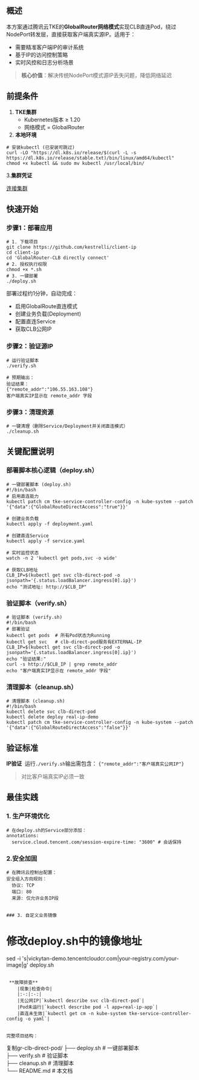 
## 概述

本方案通过腾讯云TKE的**GlobalRouter网络模式**实现CLB直连Pod，绕过NodePort转发层，直接获取客户端真实源IP。适用于：
- 需要精准客户端IP的审计系统
- 基于IP的访问控制策略
- 实时风控和日志分析场景

>​**核心价值**​：解决传统NodePort模式源IP丢失问题，降低网络延迟

## 前提条件

1. ​**TKE集群**​
	- Kubernetes版本 ≥ 1.20
	- 网络模式 = GlobalRouter
2. ​**本地环境**​

```
# 安装kubectl (已安装可跳过)
curl -LO "https://dl.k8s.io/release/$(curl -L -s https://dl.k8s.io/release/stable.txt)/bin/linux/amd64/kubectl"
chmod +x kubectl && sudo mv kubectl /usr/local/bin/
```
3.​**集群凭证**

[连接集群](https://cloud.tencent.com/document/product/457/39814)

## 快速开始

### 步骤1：部署应用

```
# 1. 下载项目
git clone https://github.com/kestrelli/client-ip
cd client-ip
cd 'GlobalRouter-CLB directly connect'
# 2. 授权执行权限
chmod +x *.sh
# 3. 一键部署
./deploy.sh
```

部署过程约1分钟，自动完成：
- 启用GlobalRoute直连模式
- 创建业务负载(Deployment)
- 配置直连Service
- 获取CLB公网IP

### 步骤2：验证源IP

```
# 运行验证脚本
./verify.sh

# 预期输出：
验证结果：
{"remote_addr":"106.55.163.108"} 
客户端真实IP显示在 remote_addr 字段
```

### 步骤3：清理资源
```
# 一键清理（删除Service/Deployment并关闭直连模式）
./cleanup.sh
```

## 关键配置说明

### 部署脚本核心逻辑（deploy.sh）
```
# 一键部署脚本 (deploy.sh)
#!/bin/bash
# 启用直连能力
kubectl patch cm tke-service-controller-config -n kube-system --patch '{"data":{"GlobalRouteDirectAccess":"true"}}'

# 创建业务负载
kubectl apply -f deployment.yaml

# 创建直连Service
kubectl apply -f service.yaml

# 实时监控状态
watch -n 2 'kubectl get pods,svc -o wide'

# 获取CLB地址
CLB_IP=$(kubectl get svc clb-direct-pod -o jsonpath='{.status.loadBalancer.ingress[0].ip}')
echo "测试地址: http://$CLB_IP"
```

### 验证脚本（verify.sh）
```
# 验证脚本 (verify.sh)
#!/bin/bash
# 部署验证
kubectl get pods  # 所有Pod状态为Running
kubectl get svc   # clb-direct-pod服务有EXTERNAL-IP
CLB_IP=$(kubectl get svc clb-direct-pod -o jsonpath='{.status.loadBalancer.ingress[0].ip}')
echo "验证结果:"
curl -s http://$CLB_IP | grep remote_addr
echo "客户端真实IP显示在 remote_addr 字段"
```

### 清理脚本（cleanup.sh）
```
# 清理脚本 (cleanup.sh)
#!/bin/bash
kubectl delete svc clb-direct-pod
kubectl delete deploy real-ip-demo
kubectl patch cm tke-service-controller-config -n kube-system --patch '{"data":{"GlobalRouteDirectAccess":"false"}}'
```

## 验证标准

​**IP验证**
​
运行`./verify.sh`输出需包含：
`{"remote_addr":"客户端真实公网IP"}`
>对比客户端真实IP必须一致
	
	
## 最佳实践

### 1. 生产环境优化
```
# 在deploy.sh的Service部分添加：
annotations:
  service.cloud.tencent.com/session-expire-time: "3600" # 会话保持
```

### 2.安全加固
```
# 在腾讯云控制台配置：
安全组入方向规则：
  协议: TCP
  端口: 80
  来源: 仅允许业务IP段
```

```

### 3. 自定义业务镜像

```
# 修改deploy.sh中的镜像地址
sed -i 's|vickytan-demo.tencentcloudcr.com|your-registry.com/your-image|g' deploy.sh
```

 **故障排查**​
	|现象|检查命令|
	|:-:|:-:|
	|无公网IP|`kubectl describe svc clb-direct-pod`|
	|Pod未运行|`kubectl describe pod -l app=real-ip-app`|
	|直连未生效|`kubectl get cm -n kube-system tke-service-controller-config -o yaml`|


完整项目结构：
```
复制gr-clb-direct-pod/
├── deploy.sh      # 一键部署脚本  
├── verify.sh      # 验证脚本  
├── cleanup.sh     # 清理脚本  
└── README.md      # 本文档  
```
